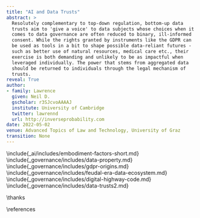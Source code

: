 ```yaml
---
title: "AI and Data Trusts"
abstract: >
  Resolutely complementary to top-down regulation, bottom-up data
  trusts aim to 'give a voice' to data subjects whose choices when it
  comes to data governance are often reduced to binary, ill-informed
  consent. While the rights granted by instruments like the GDPR can
  be used as tools in a bit to shape possible data-reliant futures -
  such as better use of natural resources, medical care etc., their
  exercise is both demanding and unlikely to be as impactful when
  leveraged individually. The power that stems from aggregated data
  should be returned to individuals through the legal mechanism of
  trusts.
reveal: True
author:
- family: Lawrence
  given: Neil D.
  gscholar: r3SJcvoAAAAJ
  institute: University of Cambridge
  twitter: lawrennd
  url: http://inverseprobability.com
date: 2022-05-02
venue: Advanced Topics of Law and Technology, University of Graz
transition: None
---
```


\include{_ai/includes/embodiment-factors-short.md}
\include{_governance/includes/data-property.md}
\include{_governance/includes/gdpr-origins.md}
\include{_governance/includes/feudal-era-data-ecosystem.md}
\include{_governance/includes/digital-highway-code.md}
\include{_governance/includes/data-trusts2.md}

\thanks

\references
